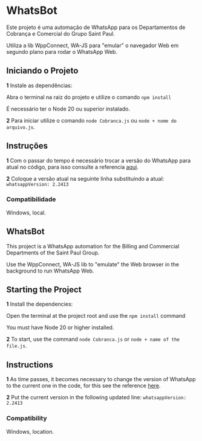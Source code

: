 
# WhatsBot

Este projeto é uma automação de WhatsApp para os Departamentos de Cobrança e Comercial do Grupo Saint Paul.

Utiliza a lib WppConnect, WA-JS para "emular" o navegador Web em segundo plano para rodar o WhatsApp Web.
  
## Iniciando o Projeto

**1** Instale as dependências:

Abra o terminal na raiz do projeto e utilize o comando `npm install`

É necessário ter o Node 20 ou superior instalado.


**2** Para iniciar utilize o comando `node Cobranca.js` ou `node + nome do arquivo.js`.

  

## Instruções

**1** Com o passar do tempo é necessário trocar a versão do WhatsApp para atual no código, para isso consulte a referencia [aqui](https://wppconnect.io/pt-BR/whatsapp-versions).


**2** Coloque a versão atual na seguinte linha substituindo a atual: `whatsappVersion: 2.2413`

  

### Compatibilidade

Windows, local.



## WhatsBot
This project is a WhatsApp automation for the Billing and Commercial Departments of the Saint Paul Group.

Use the WppConnect, WA-JS lib to "emulate" the Web browser in the background to run WhatsApp Web.

  

## Starting the Project

**1** Install the dependencies:

Open the terminal at the project root and use the `npm install` command

You must have Node 20 or higher installed.


**2** To start, use the command `node Cobranca.js` or `node + name of the file.js`.

  

## Instructions

**1** As time passes, it becomes necessary to change the version of WhatsApp to the current one in the code, for this see the reference [here](https://wppconnect.io/pt-BR/whatsapp-versions).

**2** Put the current version in the following updated line: `whatsappVersion: 2.2413`

  

### Compatibility

Windows, location.
